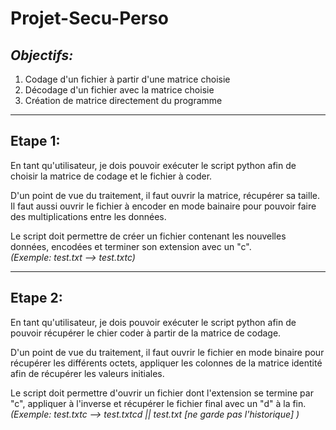 # Projet-Secu-Perso
*Objectifs:*
---
1. Codage d'un fichier à partir d'une matrice choisie
2. Décodage d'un fichier avec la matrice choisie
3. Création de matrice directement du programme


---

## Etape 1:

En tant qu'utilisateur, je dois pouvoir exécuter le script python afin de choisir la matrice de codage et le fichier à coder.  

D'un point de vue du traitement, il faut ouvrir la matrice, récupérer sa taille. Il faut aussi ouvrir le fichier à encoder en mode bainaire pour pouvoir faire des multiplications entre les données.  

Le script doit permettre de créer un fichier contenant les nouvelles données, encodées et terminer son extension avec un "c".  
*(Exemple: test.txt --> test.txtc)*


---

## Etape 2:

En tant qu'utilisateur, je dois pouvoir exécuter le script python afin de pouvoir récupérer le chier coder à partir de la matrice de codage.  

D'un point de vue du traitement, il faut ouvrir le fichier en mode binaire pour récupérer les différents octets, appliquer les colonnes de la matrice identité afin de récupérer les valeurs initiales.  

Le script doit permettre d'ouvrir un fichier dont l'extension se termine par "c", appliquer à l'inverse et récupérer le fichier final avec un "d" à la fin.  
*(Exemple: test.txtc --> test.txtcd || test.txt [ne garde pas l'historique] )*